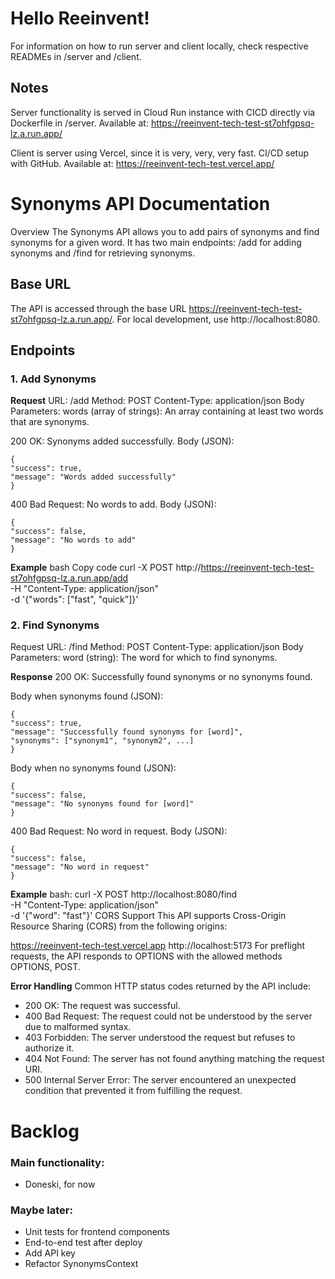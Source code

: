 # Hello Reeinvent!

For information on how to run server and client locally, check respective READMEs in /server and /client.

## Notes

Server functionality is served in Cloud Run instance with CICD directly via Dockerfile in /server.
Available at: https://reeinvent-tech-test-st7ohfgpsq-lz.a.run.app/

Client is server using Vercel, since it is very, very, very fast. CI/CD setup with GitHub.
Available at:
https://reeinvent-tech-test.vercel.app/

# Synonyms API Documentation

Overview
The Synonyms API allows you to add pairs of synonyms and find synonyms for a given word. It has two main endpoints: /add for adding synonyms and /find for retrieving synonyms.

## Base URL

The API is accessed through the base URL https://reeinvent-tech-test-st7ohfgpsq-lz.a.run.app/. For local development, use http://localhost:8080.

## Endpoints

### 1. Add Synonyms

**Request**
URL: /add
Method: POST
Content-Type: application/json
Body Parameters:
words (array of strings): An array containing at least two words that are synonyms.

200 OK: Synonyms added successfully.
Body (JSON):

    {
    "success": true,
    "message": "Words added successfully"
    }

400 Bad Request: No words to add.
Body (JSON):

    {
    "success": false,
    "message": "No words to add"
    }

**Example**
bash
Copy code
curl -X POST http://https://reeinvent-tech-test-st7ohfgpsq-lz.a.run.app/add \
-H "Content-Type: application/json" \
-d '{"words": ["fast", "quick"]}'

### 2. Find Synonyms

Request
URL: /find
Method: POST
Content-Type: application/json
Body Parameters:
word (string): The word for which to find synonyms.

**Response**
200 OK: Successfully found synonyms or no synonyms found.

Body when synonyms found (JSON):

    {
    "success": true,
    "message": "Successfully found synonyms for [word]",
    "synonyms": ["synonym1", "synonym2", ...]
    }

Body when no synonyms found (JSON):

    {
    "success": false,
    "message": "No synonyms found for [word]"
    }

400 Bad Request: No word in request.
Body (JSON):

    {
    "success": false,
    "message": "No word in request"
    }

**Example**
bash:
curl -X POST http://localhost:8080/find \
-H "Content-Type: application/json" \
-d '{"word": "fast"}'
CORS Support
This API supports Cross-Origin Resource Sharing (CORS) from the following origins:

https://reeinvent-tech-test.vercel.app
http://localhost:5173
For preflight requests, the API responds to OPTIONS with the allowed methods OPTIONS, POST.

**Error Handling**
Common HTTP status codes returned by the API include:

- 200 OK: The request was successful.
- 400 Bad Request: The request could not be understood by the server due to malformed syntax.
- 403 Forbidden: The server understood the request but refuses to authorize it.
- 404 Not Found: The server has not found anything matching the request URI.
- 500 Internal Server Error: The server encountered an unexpected condition that prevented it from fulfilling the request.

# Backlog

### Main functionality:

- Doneski, for now

### Maybe later:

- Unit tests for frontend components
- End-to-end test after deploy
- Add API key
- Refactor SynonymsContext
